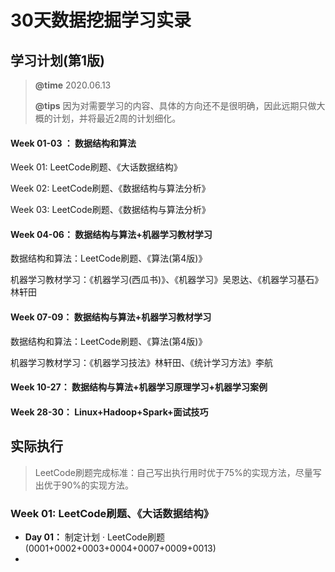 # 30天数据挖掘学习实录
## 学习计划(第1版)

> **@time** 2020.06.13
>
> **@tips** 因为对需要学习的内容、具体的方向还不是很明确，因此远期只做大概的计划，并将最近2周的计划细化。

#### Week 01-03 ： 数据结构和算法

Week 01: LeetCode刷题、《大话数据结构》

Week 02: LeetCode刷题、《数据结构与算法分析》

Week 03: LeetCode刷题、《数据结构与算法分析》

#### Week 04-06： 数据结构与算法+机器学习教材学习

数据结构和算法：LeetCode刷题、《算法(第4版)》

机器学习教材学习：《机器学习(西瓜书)》、《机器学习》吴恩达、《机器学习基石》林轩田

#### Week 07-09： 数据结构与算法+机器学习教材学习

数据结构和算法：LeetCode刷题、《算法(第4版)》

机器学习教材学习：《机器学习技法》林轩田、《统计学习方法》李航

#### Week 10-27： 数据结构与算法+机器学习原理学习+机器学习案例

#### Week 28-30： Linux+Hadoop+Spark+面试技巧

## 实际执行

> LeetCode刷题完成标准：自己写出执行用时优于75%的实现方法，尽量写出优于90%的实现方法。

### Week 01: LeetCode刷题、《大话数据结构》

* **Day 01：** 制定计划 · LeetCode刷题(0001+0002+0003+0004+0007+0009+0013)
* 


